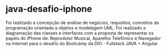 # java-desafio-iphone
 Foi realizado a concepção de análise de negócios, requisitos, conceitos da programação orientada a objetos e modelagem UML. Foi realizado a diagramação das classes e interfaces com a proposta de representar os papéis do iPhone de: Reprodutor Musical, Aparelho Telefônico e Navegador na Internet para o desafio do Bootcamp da DIO - Fullstack JAVA + Angular
